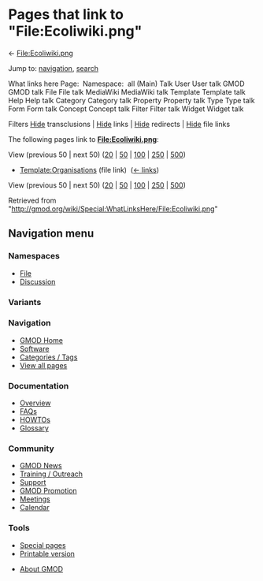 <div id="mw-page-base" class="noprint">

</div>

<div id="mw-head-base" class="noprint">

</div>

<div id="content" class="mw-body" role="main">

<span id="top"></span>

<div id="mw-js-message" style="display:none;">

</div>



# <span dir="auto">Pages that link to "File:Ecoliwiki.png"</span>

<div id="bodyContent">

<div id="contentSub">

← [File:Ecoliwiki.png](/wiki/File:Ecoliwiki.png "File:Ecoliwiki.png")

</div>

<div id="jump-to-nav" class="mw-jump">

Jump to: [navigation](#mw-navigation), [search](#p-search)

</div>

<div id="mw-content-text">

What links here Page:  Namespace:  all (Main) Talk User User talk GMOD
GMOD talk File File talk MediaWiki MediaWiki talk Template Template talk
Help Help talk Category Category talk Property Property talk Type Type
talk Form Form talk Concept Concept talk Filter Filter talk Widget
Widget talk

Filters
[Hide](/mediawiki/index.php?title=Special:WhatLinksHere/File:Ecoliwiki.png&hidetrans=1 "Special:WhatLinksHere/File:Ecoliwiki.png")
transclusions \|
[Hide](/mediawiki/index.php?title=Special:WhatLinksHere/File:Ecoliwiki.png&hidelinks=1 "Special:WhatLinksHere/File:Ecoliwiki.png")
links \|
[Hide](/mediawiki/index.php?title=Special:WhatLinksHere/File:Ecoliwiki.png&hideredirs=1 "Special:WhatLinksHere/File:Ecoliwiki.png")
redirects \|
[Hide](/mediawiki/index.php?title=Special:WhatLinksHere/File:Ecoliwiki.png&hideimages=1 "Special:WhatLinksHere/File:Ecoliwiki.png")
file links

The following pages link to
**[File:Ecoliwiki.png](/wiki/File:Ecoliwiki.png "File:Ecoliwiki.png")**:

View (previous 50 \| next 50)
([20](/mediawiki/index.php?title=Special:WhatLinksHere/File:Ecoliwiki.png&limit=20 "Special:WhatLinksHere/File:Ecoliwiki.png")
\|
[50](/mediawiki/index.php?title=Special:WhatLinksHere/File:Ecoliwiki.png&limit=50 "Special:WhatLinksHere/File:Ecoliwiki.png")
\|
[100](/mediawiki/index.php?title=Special:WhatLinksHere/File:Ecoliwiki.png&limit=100 "Special:WhatLinksHere/File:Ecoliwiki.png")
\|
[250](/mediawiki/index.php?title=Special:WhatLinksHere/File:Ecoliwiki.png&limit=250 "Special:WhatLinksHere/File:Ecoliwiki.png")
\|
[500](/mediawiki/index.php?title=Special:WhatLinksHere/File:Ecoliwiki.png&limit=500 "Special:WhatLinksHere/File:Ecoliwiki.png"))

- [Template:Organisations](/wiki/Template:Organisations "Template:Organisations")
  (file link) ‎ <span class="mw-whatlinkshere-tools">([←
  links](/mediawiki/index.php?title=Special:WhatLinksHere&target=Template%3AOrganisations "Special:WhatLinksHere"))</span>

View (previous 50 \| next 50)
([20](/mediawiki/index.php?title=Special:WhatLinksHere/File:Ecoliwiki.png&limit=20 "Special:WhatLinksHere/File:Ecoliwiki.png")
\|
[50](/mediawiki/index.php?title=Special:WhatLinksHere/File:Ecoliwiki.png&limit=50 "Special:WhatLinksHere/File:Ecoliwiki.png")
\|
[100](/mediawiki/index.php?title=Special:WhatLinksHere/File:Ecoliwiki.png&limit=100 "Special:WhatLinksHere/File:Ecoliwiki.png")
\|
[250](/mediawiki/index.php?title=Special:WhatLinksHere/File:Ecoliwiki.png&limit=250 "Special:WhatLinksHere/File:Ecoliwiki.png")
\|
[500](/mediawiki/index.php?title=Special:WhatLinksHere/File:Ecoliwiki.png&limit=500 "Special:WhatLinksHere/File:Ecoliwiki.png"))

</div>

<div class="printfooter">

Retrieved from
"<http://gmod.org/wiki/Special:WhatLinksHere/File:Ecoliwiki.png>"

</div>

<div id="catlinks" class="catlinks catlinks-allhidden">

</div>

<div class="visualClear">

</div>

</div>

</div>

<div id="mw-navigation">

## Navigation menu

<div id="mw-head">



<div id="left-navigation">

<div id="p-namespaces" class="vectorTabs" role="navigation"
aria-labelledby="p-namespaces-label">

### Namespaces

- <span id="ca-nstab-image"><a href="/wiki/File:Ecoliwiki.png" accesskey="c"
  title="View the file page [c]">File</a></span>
- <span id="ca-talk"><a
  href="/mediawiki/index.php?title=File_talk:Ecoliwiki.png&amp;action=edit&amp;redlink=1"
  accesskey="t"
  title="Discussion about the content page [t]">Discussion</a></span>

</div>

<div id="p-variants" class="vectorMenu emptyPortlet" role="navigation"
aria-labelledby="p-variants-label">

### 

### Variants[](#)

<div class="menu">

</div>

</div>

</div>





</div>

</div>

</div>

<div id="mw-panel">

<div id="p-logo" role="banner">

<a href="/wiki/Main_Page"
style="background-image: url(http://gmod.org/images/GMOD-cogs.png);"
title="Visit the main page"></a>

</div>

<div id="p-Navigation" class="portal" role="navigation"
aria-labelledby="p-Navigation-label">

### Navigation

<div class="body">

- <span id="n-GMOD-Home">[GMOD Home](/wiki/Main_Page)</span>
- <span id="n-Software">[Software](/wiki/GMOD_Components)</span>
- <span id="n-Categories-.2F-Tags">[Categories /
  Tags](/wiki/Categories)</span>
- <span id="n-View-all-pages">[View all
  pages](/wiki/Special:AllPages)</span>

</div>

</div>

<div id="p-Documentation" class="portal" role="navigation"
aria-labelledby="p-Documentation-label">

### Documentation

<div class="body">

- <span id="n-Overview">[Overview](/wiki/Overview)</span>
- <span id="n-FAQs">[FAQs](/wiki/Category:FAQ)</span>
- <span id="n-HOWTOs">[HOWTOs](/wiki/Category:HOWTO)</span>
- <span id="n-Glossary">[Glossary](/wiki/Glossary)</span>

</div>

</div>

<div id="p-Community" class="portal" role="navigation"
aria-labelledby="p-Community-label">

### Community

<div class="body">

- <span id="n-GMOD-News">[GMOD News](/wiki/GMOD_News)</span>
- <span id="n-Training-.2F-Outreach">[Training /
  Outreach](/wiki/Training_and_Outreach)</span>
- <span id="n-Support">[Support](/wiki/Support)</span>
- <span id="n-GMOD-Promotion">[GMOD
  Promotion](/wiki/GMOD_Promotion)</span>
- <span id="n-Meetings">[Meetings](/wiki/Meetings)</span>
- <span id="n-Calendar">[Calendar](/wiki/Calendar)</span>

</div>

</div>

<div id="p-tb" class="portal" role="navigation"
aria-labelledby="p-tb-label">

### Tools

<div class="body">

- <span id="t-specialpages"><a href="/wiki/Special:SpecialPages" accesskey="q"
  title="A list of all special pages [q]">Special pages</a></span>
- <span id="t-print"><a
  href="/mediawiki/index.php?title=Special:WhatLinksHere/File:Ecoliwiki.png&amp;printable=yes"
  rel="alternate" accesskey="p"
  title="Printable version of this page [p]">Printable version</a></span>

</div>

</div>

</div>

</div>

<div id="footer" role="contentinfo">

- <span id="footer-places-about">[About
  GMOD](/wiki/GMOD:About "GMOD:About")</span>

<!-- -->






</div>
